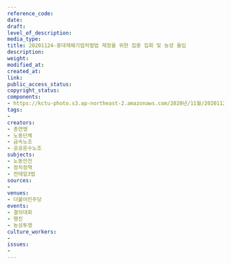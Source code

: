 ```yaml
---
reference_code: 
date: 
draft: 
level_of_description: 
media_type: 
title: 20201124-중대재해기업처벌법 제정을 위한 집중 집회 및 농성 돌입
description: 
weight: 
modified_at: 
created_at: 
link: 
public_access_status: 
copyright_status: 
components:
- https://kctu-photo.s3.ap-northeast-2.amazonaws.com/2020년/11월/20201124-중대재해기업처벌법+제정을+위한+집중+집회+및+농성+돌입/_1DX1195.jpg
tags:
- 
creators:
- 총연맹
- 노동단체
- 금속노조
- 공공운수노조
subjects:
- 노동안전
- 정치정책
- 전태일3법
sources:
- 
venues:
- 더불어민주당
events:
- 결의대회
- 행진
- 농성투쟁
culture_workers:
- 
issues:
- 
---
```


